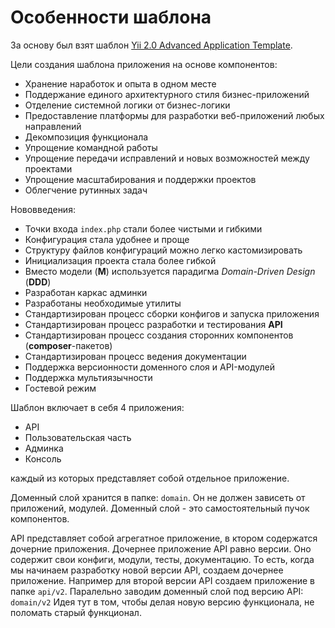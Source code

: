 Особенности шаблона
===

За основу был взят шаблон [Yii 2.0 Advanced Application Template](https://github.com/yiisoft/yii2-app-advanced).

Цели создания шаблона приложения на основе компонентов:

* Хранение наработок и опыта в одном месте
* Поддержание единого архитектурного стиля бизнес-приложений
* Отделение системной логики от бизнес-логики
* Предоставление платформы для разработки веб-приложений любых направлений
* Декомпозиция функционала
* Упрощение командной работы
* Упрощение передачи исправлений и новых возможностей между проектами
* Упрощение масштабирования и поддержки проектов
* Облегчение рутинных задач

Нововведения:

* Точки входа `index.php` стали более чистыми и гибкими
* Конфигурация стала удобнее и проще
* Структуру файлов конфигураций можно легко кастомизировать
* Инициализация проекта стала более гибкой
* Вместо модели (**M**) используется парадигма *Domain-Driven Design* (**DDD**)
* Разработан каркас админки
* Разработаны необходимые утилиты
* Стандартизирован процесс сборки конфигов и запуска приложения
* Стандартизирован процесс разработки и тестирования **API**
* Стандартизирован процесс создания сторонних компонентов (**composer**-пакетов)
* Стандартизирован процесс ведения документации
* Поддержка версионности доменного слоя и API-модулей
* Поддержка мультиязычности
* Гостевой режим

Шаблон включает в себя 4 приложения:

* API
* Пользовательская часть
* Админка
* Консоль

каждый из которых представляет собой отдельное приложение.

Доменный слой хранится в папке: `domain`.
Он не должен зависеть от приложений, модулей.
Доменный слой - это самостоятельный пучок компонентов.

API представляет собой агрегатное приложение, в ктором содержатся дочерние приложения.
Дочернее приложение API равно версии. 
Оно содержит свои конфиги, модули, тесты, документацию.
То есть, когда мы начинаем разработку новой версии API,
создаем дочернее приложение.
Например для второй версии API создаем приложение в папке `api/v2`.
Паралельно заводим доменный слой под версию API: `domain/v2`
Идея тут в том, чтобы делая новую версию функционала, не поломать старый функционал.

